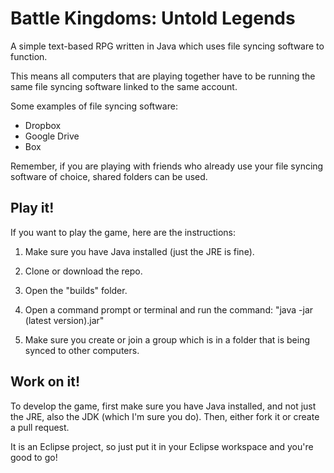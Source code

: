 # Battle Kingdoms: Untold Legends
A simple text-based RPG written in Java which uses file syncing software to function.

This means all computers that are playing together have to be running the same file syncing software linked to the same account.

Some examples of file syncing software:
- Dropbox
- Google Drive
- Box

Remember, if you are playing with friends who already use your file syncing software of choice, shared folders can be used.

## Play it!

If you want to play the game, here are the instructions:

1. Make sure you have Java installed (just the JRE is fine).

2. Clone or download the repo.

3. Open the "builds" folder.

4. Open a command prompt or terminal and run the command: "java -jar (latest version).jar"

5. Make sure you create or join a group which is in a folder that is being synced to other computers.

## Work on it!
To develop the game, first make sure you have Java installed, and not just the JRE, also the JDK (which I'm sure you do).
Then, either fork it or create a pull request.

It is an Eclipse project, so just put it in your Eclipse workspace and you're good to go!
